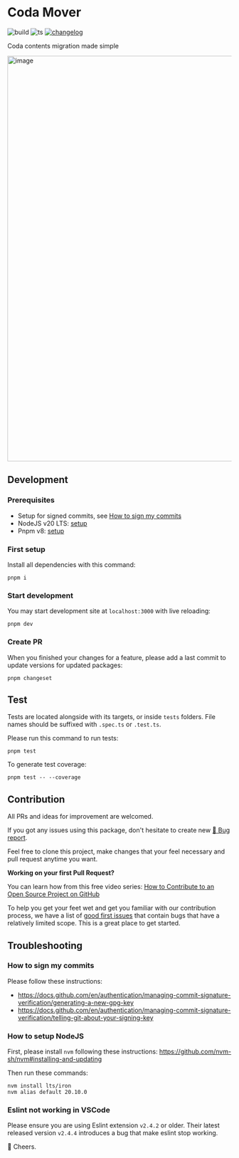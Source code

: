Coda Mover
=====

![build][badge-build]
![ts](https://badgen.net/badge/-/TypeScript/blue?icon=typescript&label)
[![changelog][badge-changelog]](/CHANGELOG.md)

Coda contents migration made simple

<img width="912" alt="image" src="https://github.com/CoderPush/coda-mover/assets/13363340/94c66463-7d97-4f70-808f-c2ee28b01fb6">

Development
-----
### Prerequisites
- Setup for signed commits, see [How to sign my commits](#how-to-sign-my-commits)
- NodeJS v20 LTS: [setup](#how-to-setup-nodejs)
- Pnpm v8: [setup](https://pnpm.io/installation)

### First setup

Install all dependencies with this command:
```
pnpm i
```

### Start development

You may start development site at `localhost:3000` with live reloading:

```
pnpm dev
```

### Create PR

When you finished your changes for a feature, please add a last commit to update versions for updated packages:

```
pnpm changeset
```

Test
-----

Tests are located alongside with its targets, or inside `tests` folders. File names should be suffixed with `.spec.ts` or `.test.ts`.

Please run this command to run tests:

```
pnpm test
```

To generate test coverage:

```
pnpm test -- --coverage
```

Contribution
-----

All PRs and ideas for improvement are welcomed. 

If you got any issues using this package, don't hesitate to create new [🐞 Bug report][issues].

Feel free to clone this project, make changes that your feel necessary and pull request anytime you want.

**Working on your first Pull Request?**

You can learn how from this free video series: [How to Contribute to an Open Source Project on GitHub](https://egghead.io/courses/how-to-contribute-to-an-open-source-project-on-github)

To help you get your feet wet and get you familiar with our contribution process, we have a list of [good first issues][good-first] that contain bugs that have a relatively limited scope. This is a great place to get started.

Troubleshooting
-----
### How to sign my commits

Please follow these instructions:
- https://docs.github.com/en/authentication/managing-commit-signature-verification/generating-a-new-gpg-key
- https://docs.github.com/en/authentication/managing-commit-signature-verification/telling-git-about-your-signing-key

### How to setup NodeJS

First, please install `nvm` following these instructions: https://github.com/nvm-sh/nvm#installing-and-updating

Then run these commands:
```
nvm install lts/iron
nvm alias default 20.10.0
```

### Eslint not working in VSCode

Please ensure you are using Eslint extension `v2.4.2` or older. Their latest released version `v2.4.4` introduces a bug that make eslint stop working.

🍻 Cheers.

[issues]: https://github.com/CoderPush/coda-mover/issues
[good-first]: https://github.com/CoderPush/coda-mover/issues?q=is%3Aopen+is%3Aissue+label%3A%22good+first+issue%22

[badge-build]: https://github.com/CoderPush/coda-mover/actions/workflows/build.yaml/badge.svg
[badge-changelog]: https://img.shields.io/badge/changelog-8A2BE2
